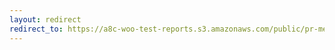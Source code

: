 ```yaml
---
layout: redirect
redirect_to: https://a8c-woo-test-reports.s3.amazonaws.com/public/pr-merge/41245/e2e/index.html
---
```

